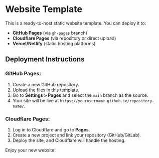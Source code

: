 # Website Template

This is a ready-to-host static website template. You can deploy it to:

- **GitHub Pages** (via `gh-pages` branch)
- **Cloudflare Pages** (via repository or direct upload)
- **Vercel/Netlify** (static hosting platforms)

## Deployment Instructions

### GitHub Pages:
1. Create a new GitHub repository.
2. Upload the files in this template.
3. Go to **Settings > Pages** and select the `main` branch as the source.
4. Your site will be live at `https://yourusername.github.io/repository-name/`.

### Cloudflare Pages:
1. Log in to Cloudflare and go to **Pages**.
2. Create a new project and link your repository (GitHub/GitLab).
3. Deploy the site, and Cloudflare will handle the hosting.

Enjoy your new website!
